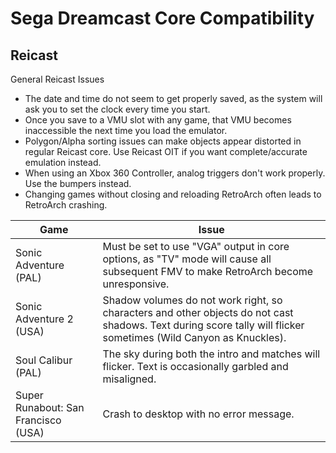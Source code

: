 # Sega Dreamcast Core Compatibility

## Reicast

General Reicast Issues

- The date and time do not seem to get properly saved, as the system will ask you to set the clock every time you start. 
- Once you save to a VMU slot with any game, that VMU becomes inaccessible the next time you load the emulator. 
- Polygon/Alpha sorting issues can make objects appear distorted in regular Reicast core. Use Reicast OIT if you want complete/accurate emulation instead. 
- When using an Xbox 360 Controller, analog triggers don't work properly. Use the bumpers instead. 
- Changing games without closing and reloading RetroArch often leads to RetroArch crashing. 

| Game                                        | Issue                                                                                                                                                                                                                                                                  |
|---------------------------------------------|------------------------------------------------------------------------------------------------------------------------------------------------------------------------------------------------------------------------------------------------------------------------|                                                                                                 
| Sonic Adventure (PAL)                       | Must be set to use "VGA" output in core options, as "TV" mode will cause all subsequent FMV to make RetroArch become unresponsive.                                                                                                                                     |
| Sonic Adventure 2 (USA)                     | Shadow volumes do not work right, so characters and other objects do not cast shadows. Text during score tally will flicker sometimes (Wild Canyon as Knuckles).                                                                                                       |
| Soul Calibur (PAL)                          | The sky during both the intro and matches will flicker. Text is occasionally garbled and misaligned.                                                                                                                                                                   |
| Super Runabout: San Francisco (USA)         | Crash to desktop with no error message.                                                                                                                                                                                                                                |                                                                                                   |
